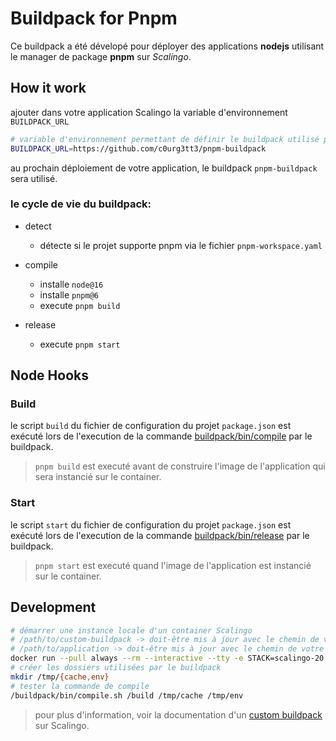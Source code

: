 # Buildpack for Pnpm

Ce buildpack a été dévelopé pour déployer des applications **nodejs** utilisant le manager de package **pnpm** sur *Scalingo*.

## How it work

ajouter dans votre application Scalingo la variable d'environnement `BUILDPACK_URL`

```sh
# variable d'environnement permettant de définir le buildpack utilisé par une application Scalingo
BUILDPACK_URL=https://github.com/c0urg3tt3/pnpm-buildpack
```

au prochain déploiement de votre application, le buildpack `pnpm-buildpack` sera utilisé.


### le cycle de vie du buildpack:
- detect
  - détecte si le projet supporte pnpm via le fichier `pnpm-workspace.yaml`

- compile
  - installe `node@16`
  - installe `pnpm@6`
  - execute `pnpm build`

- release
  - execute `pnpm start`

## Node Hooks

### Build

le script `build` du fichier de configuration du projet `package.json` est exécuté lors de l'execution de la commande [buildpack/bin/compile](./bin/compile) par le buildpack.

> `pnpm build` est executé avant de construire l'image de l'application qui sera instancié sur le container.

### Start

le script `start` du fichier de configuration du projet `package.json` est exécuté lors de l'execution de la commande [buildpack/bin/release](./bin/release) par le buildpack.

> `pnpm start` est executé quand l'image de l'application est instancié sur le container.

## Development

```sh
# démarrer une instance locale d'un container Scalingo
# /path/to/custom-buildpack -> doit-être mis à jour avec le chemin de votre buildpack locale
# /path/to/application -> doit-être mis à jour avec le chemin de votre application locale
docker run --pull always --rm --interactive --tty -e STACK=scalingo-20 -v /path/to/custom-buildpack:/buildpack -v /path/to/application:/build scalingo/scalingo-20:latest bash
# créer les dossiers utilisées par le buildpack
mkdir /tmp/{cache,env}
# tester la commande de compile
/buildpack/bin/compile.sh /build /tmp/cache /tmp/env
```

> pour plus d'information, voir la documentation d'un [custom buildpack](https://doc.scalingo.com/platform/deployment/buildpacks/custom) sur Scalingo.

